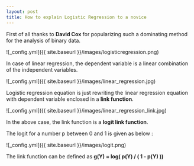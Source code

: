 ```yaml
---
layout: post
title: How to explain Logistic Regression to a novice 
---
```

First of all thanks to **David Cox** for popularizing such a dominating method for the analysis of binary data.

![_config.yml]({{ site.baseurl }}/images/logisticregression.png)

In case of linear regression, the dependent variable is a linear combination of the independent variables.

![_config.yml]({{ site.baseurl }}/images/linear_regression.jpg)

Logistic regression equation is just rewriting the linear regression equation with dependent variable enclosed in a **link function**.

![_config.yml]({{ site.baseurl }}/images/linear_regression_link.jpg)

In the above case, the link function is a **logit link function**.

The logit for a number p between 0 and 1 is given as below :

![_config.yml]({{ site.baseurl }}/images/logit.png)

The link function can be defined as **g(Y) = log( p(Y) / ( 1 - p(Y) ))**
